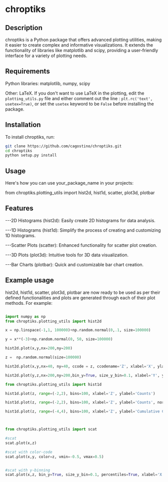 # chroptiks

## Description
chroptiks is a Python package that offers advanced plotting utilities, making it easier to create complex and informative visualizations. It extends the functionality of libraries like matplotlib and scipy, providing a user-friendly interface for a variety of plotting needs.


## Requirements

Python libraries: matplotlib, numpy, scipy

Other: LaTeX. If you don't want to use LaTeX in the plotting, edit the `plotting_utils.py` file and either comment out the line : `plt.rc('text', usetex=True)`, or set the `usetex` keyword to be `False` before installing the package. 


## Installation

To install chroptiks, run:

```bash
git clone https://github.com/cagostino/chroptiks.git
cd chroptiks
python setup.py install
```
## Usage

Here's how you can use your_package_name in your projects:

from chroptiks.plotting_utils import hist2d, hist1d, scatter, plot3d, plotbar



## Features

---2D Histograms (hist2d): Easily create 2D histograms for data analysis.

---1D Histograms (hist1d): Simplify the process of creating and customizing 1D histograms.

---Scatter Plots (scatter): Enhanced functionality for scatter plot creation.

---3D Plots (plot3d): Intuitive tools for 3D data visualization.

---Bar Charts (plotbar): Quick and customizable bar chart creation.


## Example usage
hist2d, hist1d, scatter, plot3d, plotbar are now ready to be used as per their defined functionalities and plots are generated through each of their plot methods. For example:

```python

import numpy as np
from chroptiks.plotting_utils import hist2d

x = np.linspace(-1,1, 100000)+np.random.normal(0,.1, size=100000)

y = x**(-3)+np.random.normal(0, 50, size=100000)

hist2d.plot(x,y,nx=200,ny=200)

z =  np.random.normal(size=100000)

hist2d.plot(x,y,nx=40, ny=40, ccode = z, ccodename='Z', xlabel='X', ylabel='Y')

hist2d.plot(y,z,nx=200,ny=200,bin_y=True, size_y_bin=0.1, xlabel='Y', ylabel='Z', percentiles=False)

from chroptiks.plotting_utils import hist1d

hist1d.plot(z, range=(-2,2), bins=100, xlabel='Z', ylabel='Counts')

hist1d.plot(z, range=(-2,2), bins=100, xlabel='Z', ylabel='Counts', normed=True)

hist1d.plot(z, range=(-4,4), bins=100, xlabel='Z', ylabel='Cumulative Count', cumulative=True)



from chroptiks.plotting_utils import scat

#scat
scat.plot(x,z)

#scat with color-code
scat.plot(x,y, color=z, vmin=-0.5, vmax=0.5)


#scat with y-binning
scat.plot(x,z, bin_y=True, size_y_bin=0.1, percentiles=True, xlabel='X', ylabel='Z')



```
